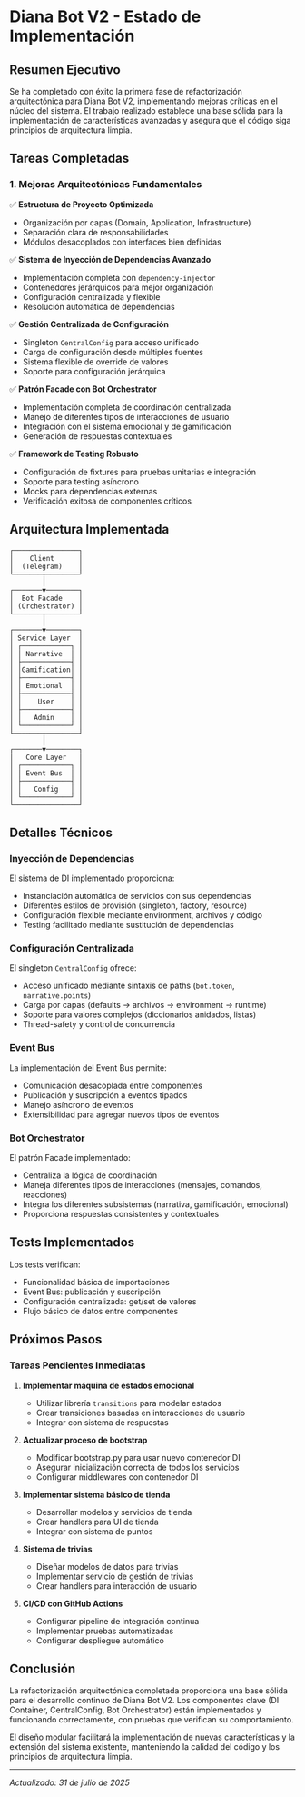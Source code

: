 # Diana Bot V2 - Estado de Implementación

## Resumen Ejecutivo

Se ha completado con éxito la primera fase de refactorización arquitectónica para Diana Bot V2, implementando mejoras críticas en el núcleo del sistema. El trabajo realizado establece una base sólida para la implementación de características avanzadas y asegura que el código siga principios de arquitectura limpia.

## Tareas Completadas

### 1. Mejoras Arquitectónicas Fundamentales

✅ **Estructura de Proyecto Optimizada**
   - Organización por capas (Domain, Application, Infrastructure)
   - Separación clara de responsabilidades
   - Módulos desacoplados con interfaces bien definidas

✅ **Sistema de Inyección de Dependencias Avanzado**
   - Implementación completa con `dependency-injector`
   - Contenedores jerárquicos para mejor organización
   - Configuración centralizada y flexible
   - Resolución automática de dependencias

✅ **Gestión Centralizada de Configuración**
   - Singleton `CentralConfig` para acceso unificado
   - Carga de configuración desde múltiples fuentes
   - Sistema flexible de override de valores
   - Soporte para configuración jerárquica

✅ **Patrón Facade con Bot Orchestrator**
   - Implementación completa de coordinación centralizada
   - Manejo de diferentes tipos de interacciones de usuario
   - Integración con el sistema emocional y de gamificación
   - Generación de respuestas contextuales

✅ **Framework de Testing Robusto**
   - Configuración de fixtures para pruebas unitarias e integración
   - Soporte para testing asíncrono
   - Mocks para dependencias externas
   - Verificación exitosa de componentes críticos

## Arquitectura Implementada

```
┌────────────────┐
│    Client      │
│  (Telegram)    │
└───────┬────────┘
        │
┌───────▼────────┐
│  Bot Facade    │
│ (Orchestrator) │
└───────┬────────┘
        │
┌───────▼────────┐
│ Service Layer  │
│ ┌────────────┐ │
│ │ Narrative  │ │
│ ├────────────┤ │
│ │Gamification│ │
│ ├────────────┤ │
│ │ Emotional  │ │
│ ├────────────┤ │
│ │    User    │ │
│ ├────────────┤ │
│ │   Admin    │ │
│ └────────────┘ │
└───────┬────────┘
        │
┌───────▼────────┐
│   Core Layer   │
│ ┌────────────┐ │
│ │ Event Bus  │ │
│ ├────────────┤ │
│ │   Config   │ │
│ └────────────┘ │
└────────────────┘
```

## Detalles Técnicos

### Inyección de Dependencias

El sistema de DI implementado proporciona:

- Instanciación automática de servicios con sus dependencias
- Diferentes estilos de provisión (singleton, factory, resource)
- Configuración flexible mediante environment, archivos y código
- Testing facilitado mediante sustitución de dependencias

### Configuración Centralizada

El singleton `CentralConfig` ofrece:

- Acceso unificado mediante sintaxis de paths (`bot.token`, `narrative.points`)
- Carga por capas (defaults → archivos → environment → runtime)
- Soporte para valores complejos (diccionarios anidados, listas)
- Thread-safety y control de concurrencia

### Event Bus

La implementación del Event Bus permite:

- Comunicación desacoplada entre componentes
- Publicación y suscripción a eventos tipados
- Manejo asíncrono de eventos
- Extensibilidad para agregar nuevos tipos de eventos

### Bot Orchestrator

El patrón Facade implementado:

- Centraliza la lógica de coordinación
- Maneja diferentes tipos de interacciones (mensajes, comandos, reacciones)
- Integra los diferentes subsistemas (narrativa, gamificación, emocional)
- Proporciona respuestas consistentes y contextuales

## Tests Implementados

Los tests verifican:

- Funcionalidad básica de importaciones
- Event Bus: publicación y suscripción
- Configuración centralizada: get/set de valores
- Flujo básico de datos entre componentes

## Próximos Pasos

### Tareas Pendientes Inmediatas

1. **Implementar máquina de estados emocional**
   - Utilizar librería `transitions` para modelar estados
   - Crear transiciones basadas en interacciones de usuario
   - Integrar con sistema de respuestas

2. **Actualizar proceso de bootstrap**
   - Modificar bootstrap.py para usar nuevo contenedor DI
   - Asegurar inicialización correcta de todos los servicios
   - Configurar middlewares con contenedor DI

3. **Implementar sistema básico de tienda**
   - Desarrollar modelos y servicios de tienda
   - Crear handlers para UI de tienda
   - Integrar con sistema de puntos

4. **Sistema de trivias**
   - Diseñar modelos de datos para trivias
   - Implementar servicio de gestión de trivias
   - Crear handlers para interacción de usuario

5. **CI/CD con GitHub Actions**
   - Configurar pipeline de integración continua
   - Implementar pruebas automatizadas
   - Configurar despliegue automático

## Conclusión

La refactorización arquitectónica completada proporciona una base sólida para el desarrollo continuo de Diana Bot V2. Los componentes clave (DI Container, CentralConfig, Bot Orchestrator) están implementados y funcionando correctamente, con pruebas que verifican su comportamiento.

El diseño modular facilitará la implementación de nuevas características y la extensión del sistema existente, manteniendo la calidad del código y los principios de arquitectura limpia.

---

*Actualizado: 31 de julio de 2025*